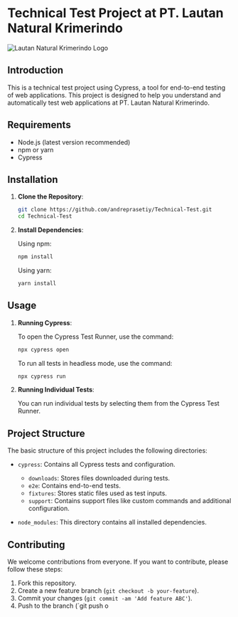 # Technical Test Project at PT. Lautan Natural Krimerindo

![Lautan Natural Krimerindo Logo](https://lautan-natural-krimerindo.com/wp-content/uploads/2020/09/non-dairy-creamer-toll-manufacturing-lautan-natural-krimerindo-logo-lnk.png)

## Introduction

This is a technical test project using Cypress, a tool for end-to-end testing of web applications. This project is designed to help you understand and automatically test web applications at PT. Lautan Natural Krimerindo.

## Requirements

- Node.js (latest version recommended)
- npm or yarn
- Cypress

## Installation

1. **Clone the Repository**:

    ```sh
    git clone https://github.com/andreprasetiy/Technical-Test.git
    cd Technical-Test
    ```

2. **Install Dependencies**:

    Using npm:

    ```sh
    npm install
    ```

    Using yarn:

    ```sh
    yarn install
    ```

## Usage

1. **Running Cypress**:

    To open the Cypress Test Runner, use the command:

    ```sh
    npx cypress open
    ```

    To run all tests in headless mode, use the command:

    ```sh
    npx cypress run
    ```

2. **Running Individual Tests**:

    You can run individual tests by selecting them from the Cypress Test Runner.

## Project Structure

The basic structure of this project includes the following directories:

- `cypress`: Contains all Cypress tests and configuration.
  - `downloads`: Stores files downloaded during tests.
  - `e2e`: Contains end-to-end tests.
  - `fixtures`: Stores static files used as test inputs.
  - `support`: Contains support files like custom commands and additional configuration.

- `node_modules`: This directory contains all installed dependencies.

## Contributing

We welcome contributions from everyone. If you want to contribute, please follow these steps:

1. Fork this repository.
2. Create a new feature branch (`git checkout -b your-feature`).
3. Commit your changes (`git commit -am 'Add feature ABC'`).
4. Push to the branch (`git push o

